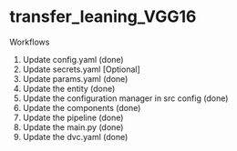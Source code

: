 # transfer_leaning_VGG16

Workflows

1. Update config.yaml    (done)
2. Update secrets.yaml [Optional]
3. Update params.yaml    (done)
4. Update the entity       (done)
5. Update the configuration manager in src config (done)
6. Update the components   (done)
7. Update the pipeline     (done)
8. Update the main.py      (done)
9. Update the dvc.yaml     (done)



